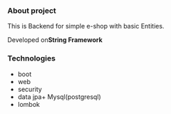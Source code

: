 <h3> About project </h3>
This is Backend for simple e-shop with basic Entities.
 <p>Developed on<b>String Framework</b></p>


<h3> Technologies </h3>
  <ul>
    <li>boot</li>
    <li>web</li>
    <li>security</li>
    <li>data jpa+ Mysql(postgresql)</li>
    <li>lombok</li>
  </ul>
